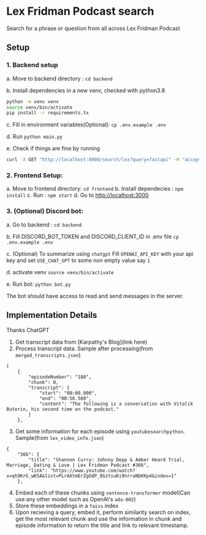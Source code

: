 # Lex Fridman Podcast search

Search for a phrase or question from all across Lex Fridman Podcast

## Setup
### 1. Backend setup
a.  Move to backend directory : `cd backend`

b.  Install dependencies in a new venv, checked with python3.8

```bash
python -m venv venv
source venv/bin/activate
pip install -r requirements.tx
```

c. Fill in environment variables(Optional): `cp .env.example .env`

d. Run `python main.py`

e. Check if things are fine by running
```bash
curl -X GET "http://localhost:8000/search/lex?query=fastapi" -H "accept: application/json"
```

### 2. Frontend Setup:
a. Move to frontend directory: `cd frontend`
b. Install dependecies : `npm install`
c. Run : `npm start`
d. Go to [http://localhost:3000](http://localhost:3000)

### 3. (Optional) Discord bot:
a. Go to backend : `cd backend`

b. Fill DISCORD_BOT_TOKEN and DISCORD_CLIENT_ID in .env file `cp .env.example .env`

c. (Optional) To summarize using `chatgpt` Fill `OPENAI_API_KEY` with your api key and set `USE_CHAT_GPT` to some non empty value say `1`

d. activate venv `source venv/bin/activate`

e. Run bot:  `python bot.py`

The bot should have access to read and send messages in the server.


## Implementation Details
Thanks ChatGPT
1. Get transcript data from [Karpathy's Blog](link here)
2. Process transcript data. Sample after processing(from `merged_transcripts.json`)

```
[
    {
        "episodeNumber": "188",
        "chunk": 0,
        "transcript": {
            "start": "00:00.000",
            "end": "00:56.560",
            "content": "The following is a conversation with Vitalik Buterin, his second time on the podcast."
        }
    },

```
3. Get some information for each episode using `youtubesearchpython`. Sample(from `lex_video_info.json`)
```
{
    "366": {
        "title": "Shannon Curry: Johnny Depp & Amber Heard Trial, Marriage, Dating & Love | Lex Fridman Podcast #366",
        "link": "https://www.youtube.com/watch?v=qtOKrG_wK5A&list=PLrAXtmErZgOdP_8GztsuKi9nrraNbKKp4&index=1"
    },
```
4. Embed each of these chunks using `sentence-transformer` model(Can use any other model such as OpenAI's `ada-002`)
5. Store these embeddings in a `faiss` index
6. Upon recieving a query, embed it, perform similarity search on index, get the most relevant chunk and use the information in chunk and episode information to return the title and link to relevant timestamp.
